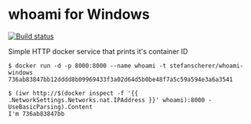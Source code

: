 # whoami for Windows
[![Build status](https://ci.appveyor.com/api/projects/status/bhma7tmx0eje73ao/branch/master?svg=true)](https://ci.appveyor.com/project/StefanScherer/whoami/branch/master)

Simple HTTP docker service that prints it's container ID

    $ docker run -d -p 8000:8000 --name whoami -t stefanscherer/whoami-windows
    736ab83847bb12dddd8b09969433f3a02d64d5b0be48f7a5c59a594e3a6a3541

    $ (iwr http://$(docker inspect -f '{{ .NetworkSettings.Networks.nat.IPAddress }}' whoami):8000 -UseBasicParsing).Content
    I'm 736ab83847bb
